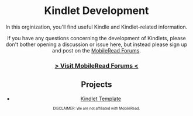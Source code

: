 <div align="center">

# Kindlet Development

In this orginization, you'll find useful Kindle and Kindlet-related information.

If you have any questions concerning the development of Kindlets, please don't bother opening a discussion or issue here, but instead please sign up and post on the [MobileRead Forums](https://www.mobileread.com/forums/).
### [> Visit MobileRead Forums <](https://www.mobileread.com/forums/)

## Projects

* [Kindlet Template](https://github.com/kindlet/kindlet-template)

<sup><sub>DISCLAIMER: We are not affiliated with MobileRead.</sub></sup>

</div>
